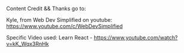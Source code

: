 Content Credit && Thanks go to: 

Kyle, from Web Dev Simplified on youtube: https://www.youtube.com/c/WebDevSimplified

Specific Video used: Learn React - https://www.youtube.com/watch?v=kK_Wqx3RnHk
